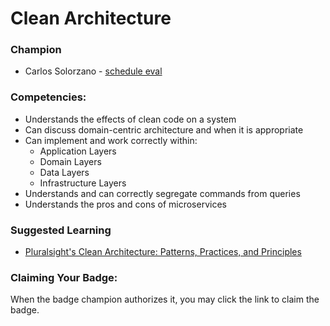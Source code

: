 # Clean Architecture

### Champion

- Carlos Solorzano - [schedule eval](https://calendly.com/carlos-solorzano/30min)

### Competencies:

- Understands the effects of clean code on a system
- Can discuss domain-centric architecture and when it is appropriate
- Can implement and work correctly within:
  - Application Layers
  - Domain Layers
  - Data Layers
  - Infrastructure Layers
- Understands and can correctly segregate commands from queries
- Understands the pros and cons of microservices

### Suggested Learning

- [Pluralsight's Clean Architecture: Patterns, Practices, and Principles](https://www.pluralsight.com/courses/clean-architecture-patterns-practices-principles)

### Claiming Your Badge:

When the badge champion authorizes it, you may click the link to claim the badge.
